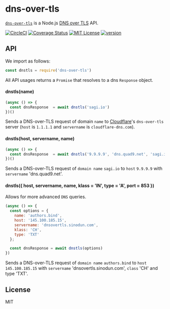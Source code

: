 # dns-over-tls

[`dns-over-tls`](https://www.npmjs.com/package/dns-over-tls) is a Node.js [DNS over TLS](https://en.wikipedia.org/wiki/DNS_over_TLS) API.

[![CircleCI](https://circleci.com/gh/sagi/node-dns-over-tls.svg?style=svg)](https://circleci.com/gh/sagi/node-dns-over-tls)
[![Coverage Status](https://coveralls.io/repos/github/sagi/node-dns-over-tls/badge.svg?branch=master)](https://coveralls.io/github/sagi/node-dns-over-tls?branch=master)
[![MIT License](https://img.shields.io/npm/l/dns-over-tls.svg?style=flat-square)](http://opensource.org/licenses/MIT)
[![version](https://img.shields.io/npm/v/dns-over-tls.svg?style=flat-square)](http://npm.im/dns-over-tls)

## API

We import as follows:
~~~js
const dnstls = require('dns-over-tls')
~~~

All API usages returns a `Promise` that resolves to a dns `Response` object.

####  dnstls(name)
~~~js
(async () => {
  const dnsResponse  = await dnstls('sagi.io')
})()
~~~

Sends a DNS-over-TLS request of domain `name` to
[Cloudflare](https://developers.cloudflare.com/1.1.1.1/dns-over-tls/)'s
`dns-over-tls` server (`host` is `1.1.1.1` and `servername` is `cloudflare-dns.com`).

####  dnstls(host, servername, name)
~~~js
(async () => {
  const dnsResponse  = await dnstls('9.9.9.9', 'dns.quad9.net', 'sagi.io')
})()
~~~
Sends a DNS-over-TLS request of `domain name` `sagi.io` to `host` `9.9.9.9` with
`servername` 'dns.quad9.net'.

####  dnstls({ host, servername, name, klass = 'IN', type = 'A', port = 853 })
Allows for more advanced `DNS` queries.

~~~js
(async () => {
  const options = {
    name: 'authors.bind',
    host: '145.100.185.15',
    servername: 'dnsovertls.sinodun.com',
    klass: 'CH',
    type: 'TXT'
  };

  const dnsResponse = await dnstls(options)
})
~~~
Sends a DNS-over-TLS request of `domain name` `authors.bind` to `host` `145.100.185.15` with
`servername` 'dnsovertls.sinodun.com', `class` 'CH' and type 'TXT'.

## License
MIT
